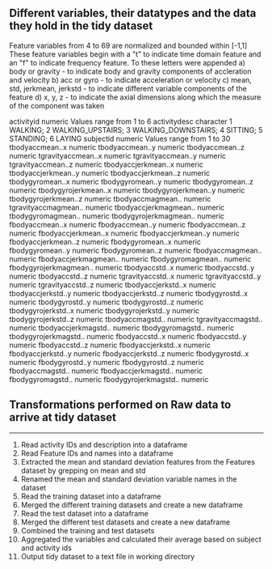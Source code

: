 ## Different variables, their datatypes and the data they hold in the tidy dataset 
Feature variables from 4 to 69 are normalized and bounded within [-1,1]
These feature variables begin with a "t" to indicate time domain feature and an "f" to indicate frequency feature.
To these letters were appended 
 a) body or gravity - to indicate body and gravity components of accleration and velocity
 b) acc or gyro - to indicate acceleration or velocity
 c) mean, std, jerkmean, jerkstd - to indicate different variable components of the feature
 d) x, y, z - to indicate the  axial dimensions along which the measure of the component was taken

activityid	        numeric     Values range from 1 to 6
activitydesc	        character   1 WALKING; 2 WALKING_UPSTAIRS; 3 WALKING_DOWNSTAIRS; 4 SITTING; 5 STANDING; 6 LAYING
subjectid	        numeric     Values range from 1 to 30
tbodyaccmean..x	        numeric
tbodyaccmean..y	        numeric
tbodyaccmean..z	        numeric
tgravityaccmean..x	numeric
tgravityaccmean..y	numeric
tgravityaccmean..z	numeric
tbodyaccjerkmean..x	numeric
tbodyaccjerkmean..y	numeric
tbodyaccjerkmean..z	numeric
tbodygyromean..x	numeric
tbodygyromean..y	numeric
tbodygyromean..z	numeric
tbodygyrojerkmean..x	numeric
tbodygyrojerkmean..y	numeric
tbodygyrojerkmean..z	numeric
tbodyaccmagmean..	numeric
tgravityaccmagmean..	numeric
tbodyaccjerkmagmean..	numeric
tbodygyromagmean..	numeric
tbodygyrojerkmagmean..	numeric
fbodyaccmean..x	        numeric
fbodyaccmean..y	        numeric
fbodyaccmean..z	        numeric
fbodyaccjerkmean..x	numeric
fbodyaccjerkmean..y	numeric
fbodyaccjerkmean..z	numeric
fbodygyromean..x	numeric
fbodygyromean..y	numeric
fbodygyromean..z	numeric
fbodyaccmagmean..	numeric
fbodyaccjerkmagmean..	numeric
fbodygyromagmean..	numeric
fbodygyrojerkmagmean..	numeric
tbodyaccstd..x	        numeric
tbodyaccstd..y	        numeric
tbodyaccstd..z	        numeric
tgravityaccstd..x	numeric
tgravityaccstd..y	numeric
tgravityaccstd..z	numeric
tbodyaccjerkstd..x	numeric
tbodyaccjerkstd..y	numeric
tbodyaccjerkstd..z	numeric
tbodygyrostd..x 	numeric
tbodygyrostd..y 	numeric
tbodygyrostd..z 	numeric
tbodygyrojerkstd..x	numeric
tbodygyrojerkstd..y	numeric
tbodygyrojerkstd..z	numeric
tbodyaccmagstd..	numeric
tgravityaccmagstd..	numeric
tbodyaccjerkmagstd..	numeric
tbodygyromagstd..	numeric
tbodygyrojerkmagstd..	numeric
fbodyaccstd..x  	numeric
fbodyaccstd..y  	numeric
fbodyaccstd..z  	numeric
fbodyaccjerkstd..x	numeric
fbodyaccjerkstd..y	numeric
fbodyaccjerkstd..z	numeric
fbodygyrostd..x 	numeric
fbodygyrostd..y	        numeric
fbodygyrostd..z  	numeric
fbodyaccmagstd..	numeric
fbodyaccjerkmagstd..	numeric
fbodygyromagstd..	numeric
fbodygyrojerkmagstd..	numeric



## Transformations performed on Raw data to arrive at tidy dataset
   ---------------------------------------------------------------
1) Read activity IDs and description into a dataframe
2) Read Feature IDs and names into a dataframe
3) Extracted the mean and standard deviation features from the Features dataset by grepping on mean and std
4) Renamed the mean and standard deviation variable names in the dataset
5) Read the training dataset into a dataframe
6) Merged the different training datasets and create a new dataframe
7) Read the test dataset into a dataframe
8) Merged the different test datasets and create a new dataframe
9) Combined the training and test datasets
10) Aggregated the variables and calculated their average based on subject and activity ids
11) Output tidy dataset to a text file in working directory